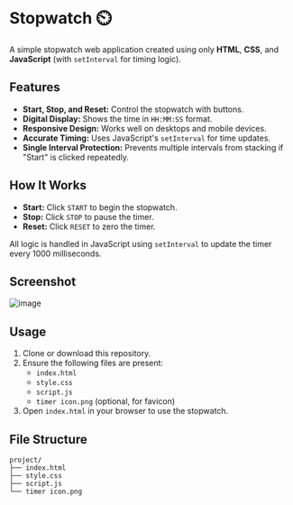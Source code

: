 # Stopwatch ⏲️

A simple stopwatch web application created using only **HTML**, **CSS**, and **JavaScript** (with `setInterval` for timing logic).

## Features

- **Start, Stop, and Reset:** Control the stopwatch with buttons.
- **Digital Display:** Shows the time in `HH:MM:SS` format.
- **Responsive Design:** Works well on desktops and mobile devices.
- **Accurate Timing:** Uses JavaScript's `setInterval` for time updates.
- **Single Interval Protection:** Prevents multiple intervals from stacking if "Start" is clicked repeatedly.

## How It Works

- **Start:** Click `START` to begin the stopwatch.
- **Stop:** Click `STOP` to pause the timer.
- **Reset:** Click `RESET` to zero the timer.

All logic is handled in JavaScript using `setInterval` to update the timer every 1000 milliseconds.

## Screenshot

![image](https://github.com/user-attachments/assets/0f83297e-f02f-4f2a-92c6-188417b3fc19)
 <!-- Replace with your screenshot file if available -->


## Usage

1. Clone or download this repository.
2. Ensure the following files are present:
    - `index.html`
    - `style.css`
    - `script.js`
    - `timer icon.png` (optional, for favicon)
3. Open `index.html` in your browser to use the stopwatch.

## File Structure

```
project/
├── index.html
├── style.css
├── script.js
└── timer icon.png
```

